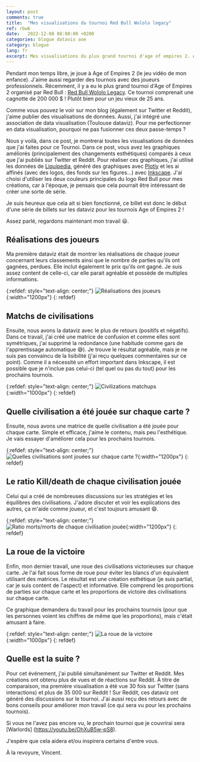 ```yaml
---
layout: post
comments: true
title:  "Mes visualisations du tournoi Red Bull Wololo legacy"
ref: rbw6
date:   2022-12-08 08:00:00 +0200
categories: blogue datavis aoe
category: blogue
lang: fr
excerpt: Mes visualisations du plus grand tournoi d'age of empires 2. Avec une cagnotte de 200 000$ et organisé par Red Bull.
---
```


Pendant mon temps libre, je joue à Age of Empires 2 (le jeu vidéo de mon enfance).
J'aime aussi regarder des tournois avec des joueurs professionnels.
Récemment, il y a eu le plus grand tournoi d'Age of Empires 2 organisé par Red Bull : [Red Bull Wololo Legacy](https://www.redbull.com/int-en/events/red-bull-wololo-legacy/).
Ce tournoi comprenait une cagnotte de 200 000 $ !
Plutôt bien pour un jeu vieux de 25 ans.

Comme vous pouvez le voir sur mon blog (également sur Twitter et Reddit), j'aime publier des visualisations de données.
Aussi, j'ai intégré une association de data visualisation (Toulouse dataviz).
Pour me perfectionner en data visualisation, pourquoi ne pas fusionner ces deux passe-temps ?

Nous y voilà, dans ce post, je montrerai toutes les visualisations de données que j'ai faites pour ce Tournoi.
Dans ce post, vous avez les graphiques améliorés (principalement des changements esthétiques) comparés à ceux que j'ai publiés sur Twitter et Reddit.
Pour réaliser ces graphiques, j'ai utilisé les données de [Liquipedia](https://liquipedia.net/ageofempires/Main_Page), généré des graphiques avec [Plotly](https://plotly.com/) et les ai affinés (avec des logos, des fonds sur les figures...) avec [Inkscape](https://inkscape.org/fr/).
J'ai choisi d'utiliser les deux couleurs principales du logo Red Bull pour mes créations, car à l'époque, je pensais que cela pourrait être intéressant de créer une sorte de série.

Je suis heureux que cela ait si bien fonctionné, ce billet est donc le début d'une série de billets sur les dataviz pour les tournois Age of Empires 2 !

Assez parlé, regardons maintenant mon travail 😃.

## Réalisations des joueurs

Ma première dataviz était de montrer les réalisations de chaque joueur concernant leurs classements ainsi que le nombre de parties qu'ils ont gagnées, perdues.
Elle inclut également le prix qu'ils ont gagné. Je suis assez content de celle-ci, car elle parait agréable et possède de multiples informations.

{:refdef: style="text-align: center;"}
![Réalisations des joueurs](/assets/images/dataviz/aoe/rbw/6/rank_games.png){:width="1200px"}
{: refdef}

## Matchs de civilisations

Ensuite, nous avons la dataviz avec le plus de retours (positifs et négatifs).
Dans ce travail, j'ai créé une matrice de confusion et comme elles sont symétriques, j'ai supprimé la redondance (une habitude comme gars de l'apprentissage automatique 😅).
Je trouve le résultat agréable, mais je ne suis pas convaincu de la lisibilité (j'ai reçu quelques commentaires sur ce point).
Comme il a nécessité un effort important dans Inkscape, il est possible que je n'inclue pas celui-ci (tel quel ou pas du tout) pour les prochains tournois.

{:refdef: style="text-align: center;"}
![Civilizations matchups](/assets/images/dataviz/aoe/rbw/6/civ_vs_civ_played.png){:width="1000px"}
{: refdef}

## Quelle civilisation a été jouée sur chaque carte ?

Ensuite, nous avons une matrice de quelle civilisation a été jouée pour chaque carte.
Simple et efficace, j'aime le contenu, mais peu l'esthétique.
Je vais essayer d'améliorer cela pour les prochains tournois.

{:refdef: style="text-align: center;"}
![Quelles civilisations sont jouées sur chaque carte ?](/assets/images/dataviz/aoe/rbw/6/map_civ_played.png){:width="1200px"}
{: refdef}

## Le ratio Kill/death de chaque civilisation jouée

Celui qui a créé de nombreuses discussions sur les stratégies et les équilibres des civilisations.
J'adore discuter et voir les explications des autres, ça m'aide comme joueur, et c'est toujours amusant 😄.

{:refdef: style="text-align: center;"}
![Ratio morts/morts de chaque civilisation jouée](/assets/images/dataviz/aoe/rbw/6/civ_played.png){:width="1200px"}
{: refdef}

## La roue de la victoire

Enfin, mon dernier travail, une roue des civilisations victorieuses sur chaque carte.
Je l'ai fait sous forme de roue pour éviter les blancs d'un équivalent utilisant des matrices.
Le résultat est une création esthétique (je suis partial, car je suis content de l'aspect) et informative.
Elle comprend les proportions de parties sur chaque carte et les proportions de victoire des civilisations sur chaque carte.

Ce graphique demandera du travail pour les prochains tournois (pour que les personnes voient les chiffres de même que les proportions), mais c'était amusant à faire.

{:refdef: style="text-align: center;"}
![La roue de la victoire](/assets/images/dataviz/aoe/rbw/6/wheel.png){:width="1000px"}
{: refdef}

## Quelle est la suite ?

Pour cet événement, j'ai publié simultanément sur Twitter et Reddit.
Mes créations ont obtenu plus de vues et de réactions sur Reddit.
À titre de comparaison, ma première visualisation a été vue 30 fois sur Twitter (sans interactions) et plus de 35 000 sur Reddit !
Sur Reddit, ces dataviz ont généré des discussions sur le tournoi. J'ai aussi reçu des retours avec de bons conseils pour améliorer mon travail (ce qui sera vu pour les prochains tournois).

Si vous ne l'avez pas encore vu, le prochain tournoi que je couvrirai sera [Warlords] (https://youtu.be/OhXuB5w-pS8).

J'espère que cela aidera et/ou inspirera certains d'entre vous.

À la revoyure, Vincent.

